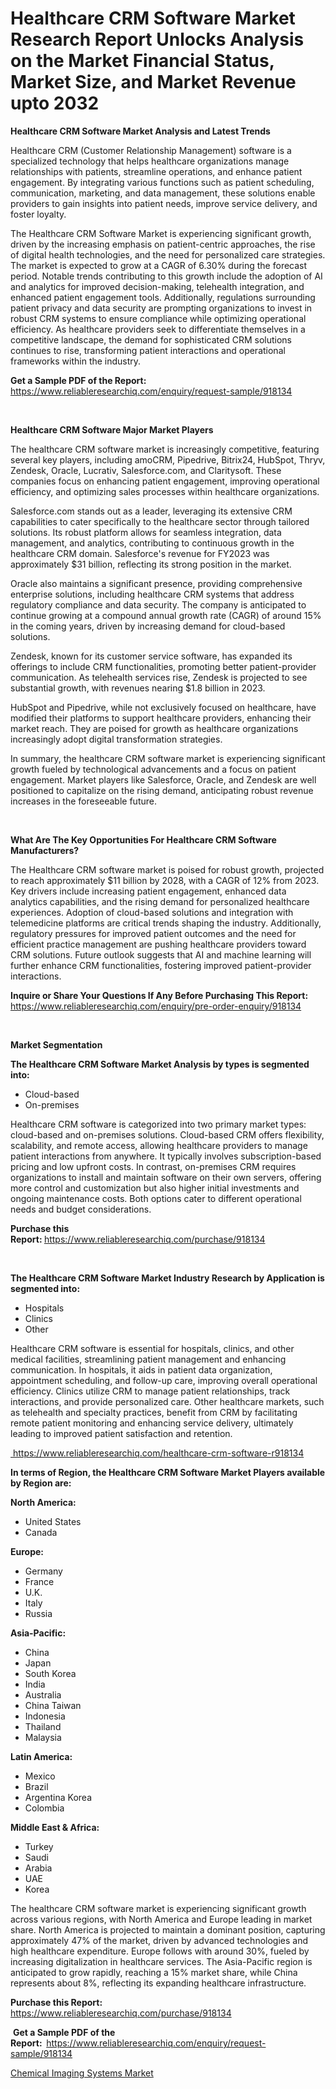 <p><h1>Healthcare CRM Software Market Research Report Unlocks Analysis on the Market Financial Status, Market Size, and Market Revenue upto 2032</h1></p><p><strong>Healthcare CRM Software Market Analysis and Latest Trends</strong></p>
<p><p>Healthcare CRM (Customer Relationship Management) software is a specialized technology that helps healthcare organizations manage relationships with patients, streamline operations, and enhance patient engagement. By integrating various functions such as patient scheduling, communication, marketing, and data management, these solutions enable providers to gain insights into patient needs, improve service delivery, and foster loyalty.</p><p>The Healthcare CRM Software Market is experiencing significant growth, driven by the increasing emphasis on patient-centric approaches, the rise of digital health technologies, and the need for personalized care strategies. The market is expected to grow at a CAGR of 6.30% during the forecast period. Notable trends contributing to this growth include the adoption of AI and analytics for improved decision-making, telehealth integration, and enhanced patient engagement tools. Additionally, regulations surrounding patient privacy and data security are prompting organizations to invest in robust CRM systems to ensure compliance while optimizing operational efficiency. As healthcare providers seek to differentiate themselves in a competitive landscape, the demand for sophisticated CRM solutions continues to rise, transforming patient interactions and operational frameworks within the industry.</p></p>
<p><strong>Get a Sample PDF of the Report:&nbsp;</strong> <a href="https://www.reliableresearchiq.com/enquiry/request-sample/918134?utm_campaign=3007&utm_medium=2&utm_source=Github&utm_content=ia&utm_term=05032025&utm_id=healthcare-crm-software">https://www.reliableresearchiq.com/enquiry/request-sample/918134</a></p>
<p>&nbsp;</p>
<p><strong>Healthcare CRM Software Major Market Players</strong></p>
<p><p>The healthcare CRM software market is increasingly competitive, featuring several key players, including amoCRM, Pipedrive, Bitrix24, HubSpot, Thryv, Zendesk, Oracle, Lucrativ, Salesforce.com, and Claritysoft. These companies focus on enhancing patient engagement, improving operational efficiency, and optimizing sales processes within healthcare organizations.</p><p>Salesforce.com stands out as a leader, leveraging its extensive CRM capabilities to cater specifically to the healthcare sector through tailored solutions. Its robust platform allows for seamless integration, data management, and analytics, contributing to continuous growth in the healthcare CRM domain. Salesforce's revenue for FY2023 was approximately $31 billion, reflecting its strong position in the market.</p><p>Oracle also maintains a significant presence, providing comprehensive enterprise solutions, including healthcare CRM systems that address regulatory compliance and data security. The company is anticipated to continue growing at a compound annual growth rate (CAGR) of around 15% in the coming years, driven by increasing demand for cloud-based solutions.</p><p>Zendesk, known for its customer service software, has expanded its offerings to include CRM functionalities, promoting better patient-provider communication. As telehealth services rise, Zendesk is projected to see substantial growth, with revenues nearing $1.8 billion in 2023.</p><p>HubSpot and Pipedrive, while not exclusively focused on healthcare, have modified their platforms to support healthcare providers, enhancing their market reach. They are poised for growth as healthcare organizations increasingly adopt digital transformation strategies.</p><p>In summary, the healthcare CRM software market is experiencing significant growth fueled by technological advancements and a focus on patient engagement. Market players like Salesforce, Oracle, and Zendesk are well positioned to capitalize on the rising demand, anticipating robust revenue increases in the foreseeable future.</p></p>
<p>&nbsp;</p>
<p><strong>What Are The Key Opportunities For Healthcare CRM Software Manufacturers?</strong></p>
<p><p>The Healthcare CRM software market is poised for robust growth, projected to reach approximately $11 billion by 2028, with a CAGR of 12% from 2023. Key drivers include increasing patient engagement, enhanced data analytics capabilities, and the rising demand for personalized healthcare experiences. Adoption of cloud-based solutions and integration with telemedicine platforms are critical trends shaping the industry. Additionally, regulatory pressures for improved patient outcomes and the need for efficient practice management are pushing healthcare providers toward CRM solutions. Future outlook suggests that AI and machine learning will further enhance CRM functionalities, fostering improved patient-provider interactions.</p></p>
<p><strong>Inquire or Share Your Questions If Any Before Purchasing This Report:</strong> <a href="https://www.reliableresearchiq.com/enquiry/pre-order-enquiry/918134?utm_campaign=3007&utm_medium=2&utm_source=Github&utm_content=ia&utm_term=05032025&utm_id=healthcare-crm-software">https://www.reliableresearchiq.com/enquiry/pre-order-enquiry/918134</a></p>
<p>&nbsp;</p>
<p><strong>Market Segmentation</strong></p>
<p><strong>The Healthcare CRM Software Market Analysis by types is segmented into:</strong></p>
<p><ul><li>Cloud-based</li><li>On-premises</li></ul></p>
<p><p>Healthcare CRM software is categorized into two primary market types: cloud-based and on-premises solutions. Cloud-based CRM offers flexibility, scalability, and remote access, allowing healthcare providers to manage patient interactions from anywhere. It typically involves subscription-based pricing and low upfront costs. In contrast, on-premises CRM requires organizations to install and maintain software on their own servers, offering more control and customization but also higher initial investments and ongoing maintenance costs. Both options cater to different operational needs and budget considerations.</p></p>
<p><strong>Purchase this Report:&nbsp;</strong><a href="https://www.reliableresearchiq.com/purchase/918134?utm_campaign=3007&utm_medium=2&utm_source=Github&utm_content=ia&utm_term=05032025&utm_id=healthcare-crm-software">https://www.reliableresearchiq.com/purchase/918134</a></p>
<p>&nbsp;</p>
<p><strong>The Healthcare CRM Software Market Industry Research by Application is segmented into:</strong></p>
<p><ul><li>Hospitals</li><li>Clinics</li><li>Other</li></ul></p>
<p><p>Healthcare CRM software is essential for hospitals, clinics, and other medical facilities, streamlining patient management and enhancing communication. In hospitals, it aids in patient data organization, appointment scheduling, and follow-up care, improving overall operational efficiency. Clinics utilize CRM to manage patient relationships, track interactions, and provide personalized care. Other healthcare markets, such as telehealth and specialty practices, benefit from CRM by facilitating remote patient monitoring and enhancing service delivery, ultimately leading to improved patient satisfaction and retention.</p></p>
<p><a href="https://www.reliableresearchiq.com/healthcare-crm-software-r918134?utm_campaign=3007&utm_medium=2&utm_source=Github&utm_content=ia&utm_term=05032025&utm_id=healthcare-crm-software">&nbsp;https://www.reliableresearchiq.com/healthcare-crm-software-r918134</a></p>
<p><strong>In terms of Region, the Healthcare CRM Software Market Players available by Region are:</strong></p>
<p>
    <p> <strong> North America: </strong>
        <ul>
            <li>United States</li>
            <li>Canada</li>
        </ul>
        </p> 
    <p> <strong> Europe: </strong>
        <ul>
            <li>Germany</li>
            <li>France</li>
            <li>U.K.</li>
            <li>Italy</li>
            <li>Russia</li>
        </ul>
        </p> 
    <p> <strong> Asia-Pacific: </strong>
        <ul>
            <li>China</li>
            <li>Japan</li>
            <li>South Korea</li>
            <li>India</li>
            <li>Australia</li>
            <li>China Taiwan</li>
            <li>Indonesia</li>
            <li>Thailand</li>
            <li>Malaysia</li>
        </ul>
        </p> 
    <p> <strong> Latin America: </strong>
        <ul>
            <li>Mexico</li>
            <li>Brazil</li>
            <li>Argentina Korea</li>
            <li>Colombia</li>
        </ul>
        </p> 
    <p> <strong> Middle East & Africa: </strong>
        <ul>
            <li>Turkey</li>
            <li>Saudi</li>
            <li>Arabia</li>
            <li>UAE</li>
            <li>Korea</li>
        </ul>
    </p>
    </p>
<p><p>The healthcare CRM software market is experiencing significant growth across various regions, with North America and Europe leading in market share. North America is projected to maintain a dominant position, capturing approximately 47% of the market, driven by advanced technologies and high healthcare expenditure. Europe follows with around 30%, fueled by increasing digitalization in healthcare services. The Asia-Pacific region is anticipated to grow rapidly, reaching a 15% market share, while China represents about 8%, reflecting its expanding healthcare infrastructure.</p></p>
<p><strong>Purchase this Report: </strong><a href="https://www.reliableresearchiq.com/purchase/918134?utm_campaign=3007&utm_medium=2&utm_source=Github&utm_content=ia&utm_term=05032025&utm_id=healthcare-crm-software">https://www.reliableresearchiq.com/purchase/918134</a></p>
<p>&nbsp;<strong>Get a Sample PDF of the Report:&nbsp;&nbsp;</strong><a href="https://www.reliableresearchiq.com/enquiry/request-sample/918134?utm_campaign=3007&utm_medium=2&utm_source=Github&utm_content=ia&utm_term=05032025&utm_id=healthcare-crm-software">https://www.reliableresearchiq.com/enquiry/request-sample/918134</a></p>
<p><strong></strong></p>
<p><p><a href="https://github.com/zupankocka/Market-Research-Report-List-1/blob/main/chemical-imaging-systems-market.md?utm_campaign=3007&utm_medium=2&utm_source=Github&utm_content=ia&utm_term=05032025&utm_id=healthcare-crm-software">Chemical Imaging Systems Market</a></p></p>